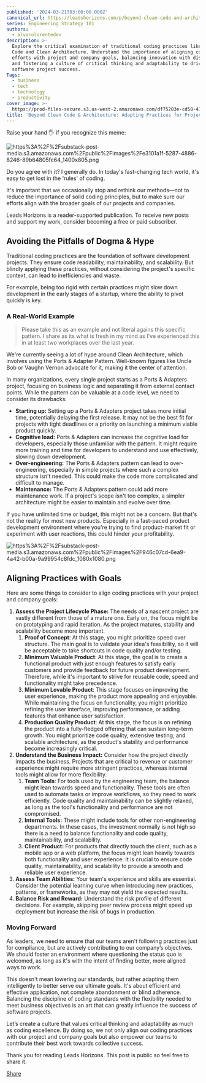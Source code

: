 ```yaml
---
published: '2024-03-21T03:00:00.000Z'
canonical_url: https://leadshorizons.com/p/beyond-clean-code-and-architecture
series: Engineering Strategy 101
authors:
  - alvarolorentedev
description: >-
  Explore the critical examination of traditional coding practices like Clean
  Code and Clean Architecture. Understand the importance of aligning coding
  efforts with project and company goals, balancing innovation with discipline,
  and fostering a culture of critical thinking and adaptability to drive
  software project success.
Tags:
  - business
  - tech
  - technology
  - productivity
cover_image: >-
  https://prod-files-secure.s3.us-west-2.amazonaws.com/df75203e-cd58-41eb-8339-d5bf4288eb0e/ee0aeb4e-0152-4dbb-a3d1-506dc0628a5a/bearly-generated-image-QJ27V8.png?X-Amz-Algorithm=AWS4-HMAC-SHA256&X-Amz-Content-Sha256=UNSIGNED-PAYLOAD&X-Amz-Credential=AKIAT73L2G45HZZMZUHI%2F20241010%2Fus-west-2%2Fs3%2Faws4_request&X-Amz-Date=20241010T120425Z&X-Amz-Expires=3600&X-Amz-Signature=75647e2fc5b6ebae458471b327e70f626570e9bc346c5e0466d85dd125b57625&X-Amz-SignedHeaders=host&x-id=GetObject
title: 'Beyond Clean Code & Architecture: Adapting Practices for Project Success'
---
```


Raise your hand 🖐️ if you recognize this meme:


![https%3A%2F%2Fsubstack-post-media.s3.amazonaws.com%2Fpublic%2Fimages%2Fe3101a1f-5287-4886-8246-89b64805fe64_1400x805.png](https://substackcdn.com/image/fetch/w_1456,c_limit,f_auto,q_auto:good,fl_progressive:steep/https%3A%2F%2Fsubstack-post-media.s3.amazonaws.com%2Fpublic%2Fimages%2Fe3101a1f-5287-4886-8246-89b64805fe64_1400x805.png)


Do you agree with it? I generally do. In today's fast-changing tech world, it's easy to get lost in the 'rules' of coding.


It's important that we occasionally stop and rethink our methods—not to reduce the importance of solid coding principles, but to make sure our efforts align with the broader goals of our projects and companies.


Leads Horizons is a reader-supported publication. To receive new posts and support my work, consider becoming a free or paid subscriber.


## Avoiding the Pitfalls of Dogma & Hype


Traditional coding practices are the foundation of software development projects. They ensure code readability, maintainability, and scalability. But blindly applying these practices, without considering the project's specific context, can lead to inefficiencies and waste.


For example, being too rigid with certain practices might slow down development in the early stages of a startup, where the ability to pivot quickly is key.


### A Real-World Example


> Please take this as an example and not literal agains this specific pattern. I share as its what is fresh in my mind as I've experienced this in at least two workplaces over the last year.


We're currently seeing a lot of hype around Clean Architecture, which involves using the Ports & Adapter Pattern. Well-known figures like Uncle Bob or Vaughn Vernon advocate for it, making it the center of attention.


In many organizations, every single project starts as a Ports & Adapters project, focusing on business logic and separating it from external contact points. While the pattern can be valuable at a code level, we need to consider its drawbacks:

- **Starting up:** Setting up a Ports & Adapters project takes more initial time, potentially delaying the first release. It may not be the best fit for projects with tight deadlines or a priority on launching a minimum viable product quickly.
- **Cognitive load:** Ports & Adapters can increase the cognitive load for developers, especially those unfamiliar with the pattern. It might require more training and time for developers to understand and use effectively, slowing down development.
- **Over-engineering:** The Ports & Adapters pattern can lead to over-engineering, especially in simple projects where such a complex structure isn't needed. This could make the code more complicated and difficult to manage.
- **Maintenance:** The Ports & Adapters pattern could add more maintenance work. If a project's scope isn't too complex, a simpler architecture might be easier to maintain and evolve over time.

If you have unlimited time or budget, this might not be a concern. But that's not the reality for most new products. Especially in a fast-paced product development environment where you're trying to find product-market fit or experiment with user reactions, this could hinder your profitability.


![https%3A%2F%2Fsubstack-post-media.s3.amazonaws.com%2Fpublic%2Fimages%2F946c07cd-6ea9-4a42-b00a-9a99954c8fdc_1080x1080.png](https://substackcdn.com/image/fetch/w_1456,c_limit,f_auto,q_auto:good,fl_progressive:steep/https%3A%2F%2Fsubstack-post-media.s3.amazonaws.com%2Fpublic%2Fimages%2F946c07cd-6ea9-4a42-b00a-9a99954c8fdc_1080x1080.png)


## Aligning Practices with Goals


Here are some things to consider to align coding practices with your project and company goals:

1. **Assess the Project Lifecycle Phase:** The needs of a nascent project are vastly different from those of a mature one. Early on, the focus might be on prototyping and rapid iteration. As the project matures, stability and scalability become more important.
	1. **Proof of Concept**: At this stage, you might prioritize speed over structure. The main goal is to validate your idea's feasibility, so it will be acceptable to take shortcuts in code quality and/or testing.
	2. **Minimum Valuable Product**: At this stage, the goal is to create a functional product with just enough features to satisfy early customers and provide feedback for future product development. Therefore, while it's important to strive for reusable code, speed and functionality might take precedence.
	3. **Minimum Lovable Product**: This stage focuses on improving the user experience, making the product more appealing and enjoyable. While maintaining the focus on functionality, you might prioritize refining the user interface, improving performance, or adding features that enhance user satisfaction.
	4. **Production Quality Product**: At this stage, the focus is on refining the product into a fully-fledged offering that can sustain long-term growth. You might prioritize code quality, extensive testing, and scalable architecture, as the product's stability and performance become increasingly critical.
2. **Understand the Business Impact:** Consider how the project directly impacts the business. Projects that are critical to revenue or customer experience might require more stringent practices, whereas internal tools might allow for more flexibility.
	1. **Team Tools**: For tools used by the engineering team, the balance might lean towards speed and functionality. These tools are often used to automate tasks or improve workflows, so they need to work efficiently. Code quality and maintainability can be slightly relaxed, as long as the tool's functionality and performance are not compromised.
	2. **Internal Tools:** These might include tools for other non-engineering departments. In these cases, the investment normally is not high so there is a need to balance functionality and code quality, maintainability, and scalability.
	3. **Client Product:** For products that directly touch the client, such as a mobile app or a web platform, the focus might lean heavily towards both functionality and user experience. It is crucial to ensure code quality, maintainability, and scalability to provide a smooth and reliable user experience.
3. **Assess Team Abilities:** Your team's experience and skills are essential. Consider the potential learning curve when introducing new practices, patterns, or frameworks, as they may not yield the expected results.
4. **Balance Risk and Reward:** Understand the risk profile of different decisions. For example, skipping peer review process might speed up deployment but increase the risk of bugs in production.

### Moving Forward


As leaders, we need to ensure that our teams aren't following practices just for compliance, but are actively contributing to our company’s objectives. We should foster an environment where questioning the status quo is welcomed, as long as it's with the intent of finding better, more aligned ways to work.


This doesn't mean lowering our standards, but rather adapting them intelligently to better serve our ultimate goals. It's about efficient and effective application, not complete abandonment or blind adherence. Balancing the discipline of coding standards with the flexibility needed to meet business objectives is an art that can greatly influence the success of software projects.


Let’s create a culture that values critical thinking and adaptability as much as coding excellence. By doing so, we not only align our coding practices with our project and company goals but also empower our teams to contribute their best work towards collective success.


Thank you for reading Leads Horizons. This post is public so feel free to share it.


[Share](https://www.notion.so/alvarolorentedev/%%share_url%%)

